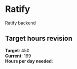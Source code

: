 # Ratify
Ratify backend

## Target hours revision 
**Target**: 450 \
**Current**: 169 \
**Hours per day needed**: 

